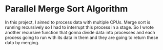 # Parallel Merge Sort Algorithm

In this project, I aimed to process data with multiple CPUs.
Merge sort is running recursively so I had to interrupt this process in a stage.
So I wrote another recursive function that gonna divide data into processes and 
each process going to run with its data in them and they are going to return these data by merging. 


